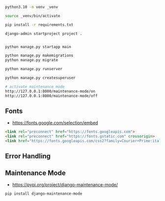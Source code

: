 

```sh
python3.10 -m venv _venv

source _venv/bin/activate

pip install -r requirements.txt

django-admin startproject project .


python manage.py startapp main

python manage.py makemigrations
python manage.py migrate

python manage.py runserver

python manage.py createsuperuser

# activate maintenance mode
http://127.0.0.1:8000/maintenance-mode/on
http://127.0.0.1:8000/maintenance-mode/off
```


## Fonts
- https://fonts.google.com/selection/embed 

```html
<link rel="preconnect" href="https://fonts.googleapis.com">
<link rel="preconnect" href="https://fonts.gstatic.com" crossorigin>
<link href="https://fonts.googleapis.com/css2?family=Courier+Prime:ital,wght@0,400;0,700;1,400;1,700&display=swap" rel="stylesheet">
```

## Error Handling


##  Maintenance Mode
- https://pypi.org/project/django-maintenance-mode/
```sh
pip install django-maintenance-mode
